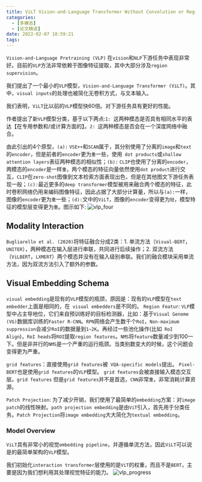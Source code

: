 ```yaml
---
title: ViLT Vision-and-Language Transformer Without Convolution or Region Supervision
categories:
  - [多模态]
  - [论文精读]
date: 2022-02-07 18:59:21
tags:
---
```


`Vision-and-Language Pretraining (VLP)` 在`vision`和`NLP`下游任务中表现非常好。目前的`VLP`方法非常依赖于图像特征提取，其中大部分涉及`region supervision`。

我们提出了一个最小的`VLP`模型，`Vision-and-Language Transformer (ViLT)`。其中，`visual inputs`的处理也被简化无卷积方式，与文本输入。

我们表明，`ViLT`比以前的`VLP`模型快60倍。对下游任务具有更好的性能。

作者提出了新`VLP`模型分类，基于以下两点:`1: `这两种模态是否具有相同水平的表达【在专用参数和/或计算方面的】。`2: `这两种模态是否会在一个深度网络中融合。

由此引出的4个原型，`(a):` `VSE++`和`SCAN`属于，其分别使用了分离的`image`和`text`的`encoder`，但是前者的`encoder`更为`重`一些，使用` dot products`或`shallow attention layers`表征两种模态的相似性；`(b):` `CLIP`也使用了分离的`encoder`，两模态的`encoder`是一样`重`，两个模态的特征向量依然使用`dot product`进行交互，`CLIP`在`zero-shot`图像到文本检索方面表现出色，但是在其他图文下游任务表现一般；`(c):`最近更多的`deep transformer`模型被用来融合两个模态的特征，此时卷积网络仍用来编码图像特征，因此占据了大部分计算量，所以与`(a):`一样，图像的`encoder`更为`重`一些；`(d):`文中的`ViLT`，图像的`encoder`变得更为`轻`，模型特征的模型层变得更为`重`。图示如下: ![vlp_four](./vlp_four.png)


## Modality Interaction
`Bugliarello et al. (2020)`将特征融合分成2类：1. 单流方法（`Visual-BERT`，`UNITER`），两种模态在输入层进行串联，共同进行后续操作；2. 双流方法（`ViLBERT`，`LXMERT`）两个模态并没有在输入级别串联。我们的融合模块采用单流方法，因为双流方法引入了额外的参数。

## Visual Embedding Schema
`visual embedding`是现有的`VLP`模型的瓶颈，原因是：现有的`VLP`模型在`text embedder`上面是相同的，在` visual embedders`是不同的。
`Region Featur`: `VLP`模型中占主导地位，它们来自预训练好的目标检测器，比如：基于`Visual Genome (VG)`数据库训练的`Faster R-CNN`。`RPN`网络会产生数千个`RoI`，`Non-maximum suppression`会减少`RoI`的数据量到`1~2K`。再经过一些池化操作(比如` RoI Align`)，`RoI heads`将`ROI`提取`region features`。`NMS`将`feature`数量减少到100一下。但是非并行的`NMS`是一个严重的运行瓶颈。当类别数变大的时候，这个问题会变得更为严重。

`grid features`：直接使用`grid features`被` VQA-specific models`提出。
`Pixel-BERT`也是使用`grid features`的`VLP`模型。
`grid features`会被直接输入模态交互层。`grid features`
但是`grid features`并不是首选，`CNN`非常`重`，非常消耗计算资源。

`Patch Projection`: 为了减少开销，我们使用了最简单的`embedding`方案：对`image patch`的线性映射。`path projection embedding`是由`ViT`引入，首先用于分类任务。`Patch Projection`将`image embedding`大大简化为`textual embedding`。

###  Model Overview
`ViLT`具有非常小的视觉`embedding pipeline`，并遵循单流方法，因此`ViLT`可以说是的最简单架构的`VLP`模型。

我们初始化`interaction transformer`层使用的是`ViT`的权重，而且不是`BERT`，主要是因为我们想利用其处理视觉特征的能力。
![vlp_progress](./vlp_progress.png)
